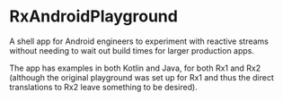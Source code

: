 # RxAndroidPlayground

A shell app for Android engineers to experiment with reactive streams without needing to wait out build times for larger production apps. 

The app has examples in both Kotlin and Java, for both Rx1 and Rx2 (although the original playground was set up for Rx1 and thus the direct translations to Rx2 leave something to be desired).
